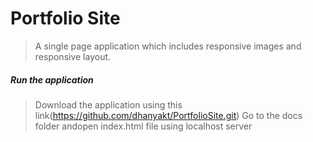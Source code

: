 # Portfolio Site

> A single page application which includes responsive images and responsive layout.

##### Run the application

> Download the application using this link(https://github.com/dhanyakt/PortfolioSite.git)
> Go to the docs folder andopen index.html file using localhost server

